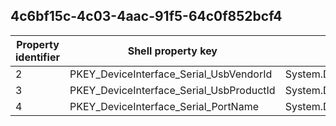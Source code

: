 ## 4c6bf15c-4c03-4aac-91f5-64c0f852bcf4

Property identifier | Shell property key | Shell name | Alias
--- | --- | --- | ---
2 | PKEY_DeviceInterface_Serial_UsbVendorId | System.DeviceInterface.Serial.UsbVendorId | 
3 | PKEY_DeviceInterface_Serial_UsbProductId | System.DeviceInterface.Serial.UsbProductId | 
4 | PKEY_DeviceInterface_Serial_PortName | System.DeviceInterface.Serial.PortName | 

